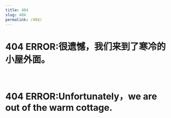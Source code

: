 ```yaml
---
title: 404
slug: 404
permalink: /404/
---
```

<div class="post-list">
 <h1>404 ERROR:很遗憾，我们来到了寒冷的小屋外面。</h1>
<br>
 <h1>404 ERROR:Unfortunately，we are out of the warm cottage.</h1>
</div>

